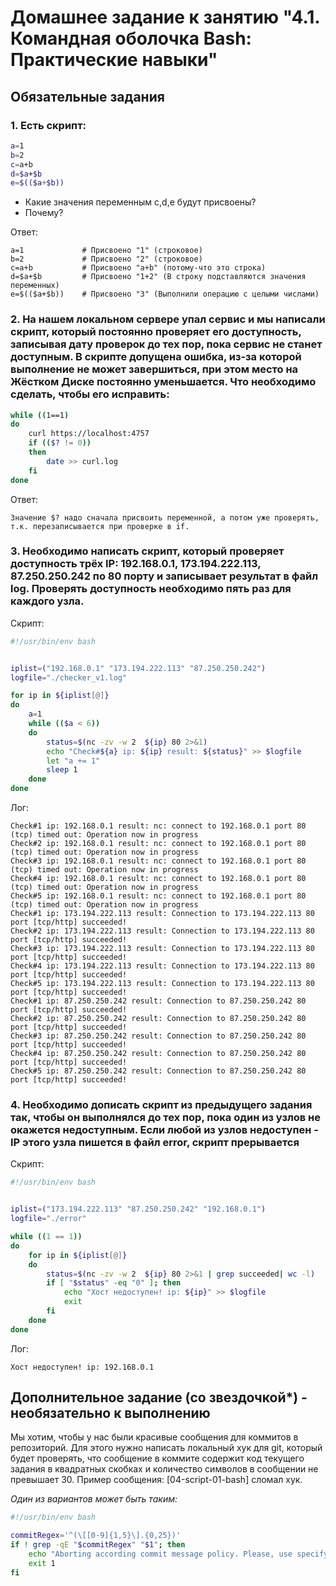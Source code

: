# Домашнее задание к занятию "4.1. Командная оболочка Bash: Практические навыки"

## Обязательные задания

### 1. Есть скрипт:

```bash
a=1
b=2
c=a+b
d=$a+$b
e=$(($a+$b))
````
* Какие значения переменным c,d,e будут присвоены?
* Почему?

Ответ:

````
a=1             # Присвоено "1" (строковое)
b=2             # Присвоено "2" (строковое)
c=a+b           # Присвоено "a+b" (потому-что это строка)
d=$a+$b         # Присвоено "1+2" (В строку подставляются значения переменных)
e=$(($a+$b))    # Присвоено "3" (Выполнили операцию с целыми числами)
````


### 2. На нашем локальном сервере упал сервис и мы написали скрипт, который постоянно проверяет его доступность, записывая дату проверок до тех пор, пока сервис не станет доступным. В скрипте допущена ошибка, из-за которой выполнение не может завершиться, при этом место на Жёстком Диске постоянно уменьшается. Что необходимо сделать, чтобы его исправить:

```bash
while ((1==1)
do
	curl https://localhost:4757
	if (($? != 0))
	then
		date >> curl.log
	fi
done
```

Ответ:

````
Значение $? надо сначала присвоить переменной, а потом уже проверять,
т.к. перезаписывается при проверке в if.
````
 
### 3. Необходимо написать скрипт, который проверяет доступность трёх IP: 192.168.0.1, 173.194.222.113, 87.250.250.242 по 80 порту и записывает результат в файл log. Проверять доступность необходимо пять раз для каждого узла.

Скрипт:

````bash
#!/usr/bin/env bash


iplist=("192.168.0.1" "173.194.222.113" "87.250.250.242")
logfile="./checker_v1.log"

for ip in ${iplist[@]}
do
    a=1
    while (($a < 6))
    do
        status=$(nc -zv -w 2  ${ip} 80 2>&1)
        echo "Check#${a} ip: ${ip} result: ${status}" >> $logfile
        let "a += 1"
        sleep 1
    done
done
````

Лог:
````
Check#1 ip: 192.168.0.1 result: nc: connect to 192.168.0.1 port 80 (tcp) timed out: Operation now in progress
Check#2 ip: 192.168.0.1 result: nc: connect to 192.168.0.1 port 80 (tcp) timed out: Operation now in progress
Check#3 ip: 192.168.0.1 result: nc: connect to 192.168.0.1 port 80 (tcp) timed out: Operation now in progress
Check#4 ip: 192.168.0.1 result: nc: connect to 192.168.0.1 port 80 (tcp) timed out: Operation now in progress
Check#5 ip: 192.168.0.1 result: nc: connect to 192.168.0.1 port 80 (tcp) timed out: Operation now in progress
Check#1 ip: 173.194.222.113 result: Connection to 173.194.222.113 80 port [tcp/http] succeeded!
Check#2 ip: 173.194.222.113 result: Connection to 173.194.222.113 80 port [tcp/http] succeeded!
Check#3 ip: 173.194.222.113 result: Connection to 173.194.222.113 80 port [tcp/http] succeeded!
Check#4 ip: 173.194.222.113 result: Connection to 173.194.222.113 80 port [tcp/http] succeeded!
Check#5 ip: 173.194.222.113 result: Connection to 173.194.222.113 80 port [tcp/http] succeeded!
Check#1 ip: 87.250.250.242 result: Connection to 87.250.250.242 80 port [tcp/http] succeeded!
Check#2 ip: 87.250.250.242 result: Connection to 87.250.250.242 80 port [tcp/http] succeeded!
Check#3 ip: 87.250.250.242 result: Connection to 87.250.250.242 80 port [tcp/http] succeeded!
Check#4 ip: 87.250.250.242 result: Connection to 87.250.250.242 80 port [tcp/http] succeeded!
Check#5 ip: 87.250.250.242 result: Connection to 87.250.250.242 80 port [tcp/http] succeeded!
````

### 4. Необходимо дописать скрипт из предыдущего задания так, чтобы он выполнялся до тех пор, пока один из узлов не окажется недоступным. Если любой из узлов недоступен - IP этого узла пишется в файл error, скрипт прерывается

Скрипт:

````bash
#!/usr/bin/env bash


iplist=("173.194.222.113" "87.250.250.242" "192.168.0.1")
logfile="./error"

while ((1 == 1))
do
    for ip in ${iplist[@]}
    do
        status=$(nc -zv -w 2  ${ip} 80 2>&1 | grep succeeded| wc -l)
        if [ "$status" -eq "0" ]; then
            echo "Хост недоступен! ip: ${ip}" >> $logfile
            exit
        fi
    done
done

````

Лог:

````
Хост недоступен! ip: 192.168.0.1
````



## Дополнительное задание (со звездочкой*) - необязательно к выполнению

Мы хотим, чтобы у нас были красивые сообщения для коммитов в репозиторий. Для этого нужно написать локальный хук для git, который будет проверять, что сообщение в коммите содержит код текущего задания в квадратных скобках и количество символов в сообщении не превышает 30. Пример сообщения: \[04-script-01-bash\] сломал хук.


*Один из вариантов может быть таким:*
````bash
#!/usr/bin/env bash

commitRegex='^(\[[0-9]{1,5}\].{0,25})'
if ! grep -qE "$commitRegex" "$1"; then
    echo "Aborting according commit message policy. Please, use specify issue code: [XXX] message"
    exit 1
fi

````


